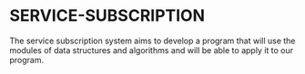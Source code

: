 # SERVICE-SUBSCRIPTION
The  service subscription system aims to develop a program that will use the modules of data structures and algorithms and will be able to apply it to our program.
